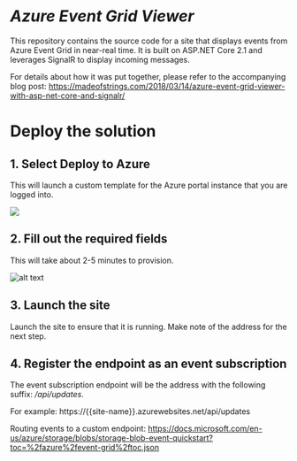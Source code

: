 # *Azure Event Grid Viewer*

This repository contains the source code for a site that displays events from Azure Event Grid in near-real time. It is built on ASP.NET Core 2.1 and leverages SignalR to display incoming messages.

For details about how it was put together, please refer to the accompanying blog post: 
https://madeofstrings.com/2018/03/14/azure-event-grid-viewer-with-asp-net-core-and-signalr/

# Deploy the solution

## 1. Select Deploy to Azure

This will launch a custom template for the Azure portal instance that you are logged into.

<a href="https://portal.azure.com/#create/Microsoft.Template/uri/https%3A%2F%2Fraw.githubusercontent.com%2Fdbarkol%2Fazure-event-grid-viewer%2Fmaster%2Fazuredeploy.json" target="_blank"><img src="http://azuredeploy.net/deploybutton.png"/></a>


## 2. Fill out the required fields 

This will take about 2-5 minutes to provision.

![alt text](https://raw.githubusercontent.com/dbarkol/azure-event-grid-viewer/master/customdeployment_sm.png)


## 3. Launch the site

Launch the site to ensure that it is running. Make note of the address for the next step.

## 4. Register the endpoint as an event subscription

The event subscription endpoint will be the address with the following suffix: */api/updates*. 

For example: https://{{site-name}}.azurewebsites.net/api/updates

Routing events to a custom endpoint: https://docs.microsoft.com/en-us/azure/storage/blobs/storage-blob-event-quickstart?toc=%2fazure%2fevent-grid%2ftoc.json


